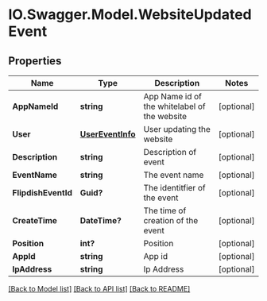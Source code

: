 # IO.Swagger.Model.WebsiteUpdatedEvent
## Properties

Name | Type | Description | Notes
------------ | ------------- | ------------- | -------------
**AppNameId** | **string** | App Name id of the whitelabel of the website | [optional] 
**User** | [**UserEventInfo**](UserEventInfo.md) | User updating the website | [optional] 
**Description** | **string** | Description of event | [optional] 
**EventName** | **string** | The event name | [optional] 
**FlipdishEventId** | **Guid?** | The identitfier of the event | [optional] 
**CreateTime** | **DateTime?** | The time of creation of the event | [optional] 
**Position** | **int?** | Position | [optional] 
**AppId** | **string** | App id | [optional] 
**IpAddress** | **string** | Ip Address | [optional] 

[[Back to Model list]](../README.md#documentation-for-models) [[Back to API list]](../README.md#documentation-for-api-endpoints) [[Back to README]](../README.md)

